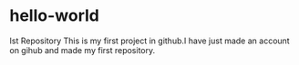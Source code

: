 # hello-world
Ist Repository
This is my first project in github.I have just made an account on gihub and made my first repository.
